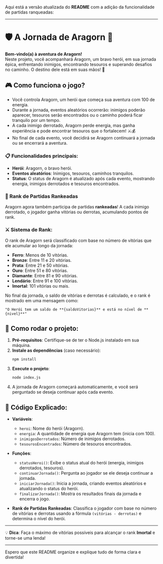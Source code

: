 Aqui está a versão atualizada do **README** com a adição da funcionalidade de partidas ranqueadas:

---

# 🛡️ A Jornada de Aragorn 🏹

**Bem-vindo(a) à aventura de Aragorn!**  
Neste projeto, você acompanhará Aragorn, um bravo herói, em sua jornada épica, enfrentando inimigos, encontrando tesouros e superando desafios no caminho. O destino dele está em suas mãos! 🌟

## 🎮 Como funciona o jogo?

- Você controla Aragorn, um herói que começa sua aventura com 100 de energia.
- Durante a jornada, eventos aleatórios ocorrerão: inimigos poderão aparecer, tesouros serão encontrados ou o caminho poderá ficar tranquilo por um tempo.
- A cada inimigo derrotado, Aragorn perde energia, mas ganha experiência e pode encontrar tesouros que o fortalecem! ⚔️💰
- No final de cada evento, você decidirá se Aragorn continuará a jornada ou se encerrará a aventura.

### 📋 Funcionalidades principais:

- **Herói**: Aragorn, o bravo herói.
- **Eventos aleatórios**: Inimigos, tesouros, caminhos tranquilos.
- **Status**: O status de Aragorn é atualizado após cada evento, mostrando energia, inimigos derrotados e tesouros encontrados.

### 🏅 Rank de Partidas Rankeadas

Aragorn agora também participa de partidas **rankeadas**! A cada inimigo derrotado, o jogador ganha vitórias ou derrotas, acumulando pontos de rank.

### ⚔️ Sistema de Rank:

O rank de Aragorn será classificado com base no número de vitórias que ele acumular ao longo da jornada:

- **Ferro**: Menos de 10 vitórias.
- **Bronze**: Entre 11 e 20 vitórias.
- **Prata**: Entre 21 e 50 vitórias.
- **Ouro**: Entre 51 e 80 vitórias.
- **Diamante**: Entre 81 e 90 vitórias.
- **Lendário**: Entre 91 e 100 vitórias.
- **Imortal**: 101 vitórias ou mais.

No final da jornada, o saldo de vitórias e derrotas é calculado, e o rank é mostrado em uma mensagem como:

```
"O Herói tem um saldo de **{saldoVitorias}** e está no nível de **{nivel}**"
```

## 🚀 Como rodar o projeto:

1. **Pré-requisitos**: Certifique-se de ter o Node.js instalado em sua máquina.
2. **Instale as dependências** (caso necessário):
   ```bash
   npm install
   ```
3. **Execute o projeto**:
   ```bash
   node index.js
   ```
4. A jornada de Aragorn começará automaticamente, e você será perguntado se deseja continuar após cada evento.

## 📜 Código Explicado:

- **Variáveis**:
  - `heroi`: Nome do herói (Aragorn).
  - `energia`: A quantidade de energia que Aragorn tem (inicia com 100).
  - `inimigosDerrotados`: Número de inimigos derrotados.
  - `tesourosEncontrados`: Número de tesouros encontrados.
  
- **Funções**:
  - `statusHeroi()`: Exibe o status atual do herói (energia, inimigos derrotados, tesouros).
  - `continuarJornada()`: Pergunta ao jogador se ele deseja continuar a jornada.
  - `iniciarJornada()`: Inicia a jornada, criando eventos aleatórios e atualizando o status do herói.
  - `finalizarJornada()`: Mostra os resultados finais da jornada e encerra o jogo.

- **Rank de Partidas Rankeadas**: Classifica o jogador com base no número de vitórias e derrotas usando a fórmula `(vitórias - derrotas)` e determina o nível do herói.

---

💡 **Dica**: Faça o máximo de vitórias possíveis para alcançar o rank **Imortal** e torne-se uma lenda!

---

Espero que este README organize e explique tudo de forma clara e divertida!
